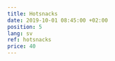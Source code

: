 ```yaml
---
title: Hotsnacks
date: 2019-10-01 08:45:00 +02:00
position: 5
lang: sv
ref: hotsnacks
price: 40
---
```


